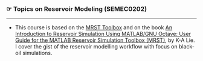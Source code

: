 ### <span style="color:rgb(0,0,0);">&#9758;</span> Topics on Reservoir Modeling (SEMEC0202)
---

- This course is based on the [MRST Toolbox](https://www.sintef.no/projectweb/mrst/) and on the book [An Introduction to Reservoir Simulation Using MATLAB/GNU Octave:  User Guide for the MATLAB Reservoir Simulation Toolbox (MRST)](https://www.cambridge.org/core/books/an-introduction-to-reservoir-simulation-using-matlabgnu-octave/F48C3D8C88A3F67E4D97D4E16970F894), by K-A Lie. I cover the gist of the reservoir modelling workflow with focus on black-oil simulations.

